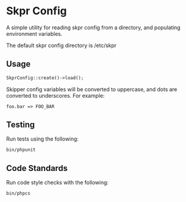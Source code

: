 # Skpr Config

A simple utility for reading skpr config from a directory, and populating
environment variables.

The default skpr config directory is /etc/skpr

## Usage

```php
SkprConfig::create()->load();
```

Skipper config variables will be converted to uppercase, and dots are
converted to underscores. For example:

`foo.bar => FOO_BAR`

## Testing

Run tests using the following:

`bin/phpunit`

## Code Standards

Run code style checks with the following:

`bin/phpcs`
